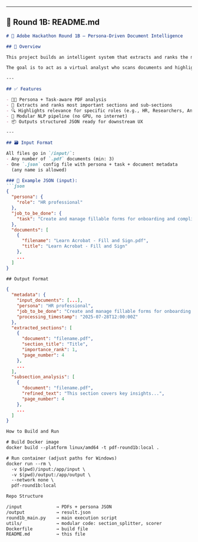 
---

## 🧾 Round 1B: README.md

```markdown
# 🧠 Adobe Hackathon Round 1B – Persona-Driven Document Intelligence

## 🚀 Overview

This project builds an intelligent system that extracts and ranks the most relevant sections from a collection of PDF documents based on a **persona** and a **job-to-be-done**.

The goal is to act as a virtual analyst who scans documents and highlights only what matters to the user.

---

## ✅ Features

- 🧑‍💼 Persona + Task-aware PDF analysis
- 📄 Extracts and ranks most important sections and sub-sections
- 🔍 Highlights relevance for specific roles (e.g., HR, Researchers, Analysts)
- 🧠 Modular NLP pipeline (no GPU, no internet)
- 📦 Outputs structured JSON ready for downstream UX

---

## 🗃️ Input Format

All files go in `/input/`:
- Any number of `.pdf` documents (min: 3)
- One `.json` config file with persona + task + document metadata  
  (any name is allowed)

### 📝 Example JSON (input):
```json
{
  "persona": {
    "role": "HR professional"
  },
  "job_to_be_done": {
    "task": "Create and manage fillable forms for onboarding and compliance."
  },
  "documents": [
    {
      "filename": "Learn Acrobat - Fill and Sign.pdf",
      "title": "Learn Acrobat - Fill and Sign"
    },
    ...
  ]
}

## Output Format

{
  "metadata": {
    "input_documents": [...],
    "persona": "HR professional",
    "job_to_be_done": "Create and manage fillable forms for onboarding and compliance.",
    "processing_timestamp": "2025-07-28T12:00:00Z"
  },
  "extracted_sections": [
    {
      "document": "filename.pdf",
      "section_title": "Title",
      "importance_rank": 1,
      "page_number": 4
    },
    ...
  ],
  "subsection_analysis": [
    {
      "document": "filename.pdf",
      "refined_text": "This section covers key insights...",
      "page_number": 4
    },
    ...
  ]
}

How to Build and Run

# Build Docker image
docker build --platform linux/amd64 -t pdf-round1b:local .

# Run container (adjust paths for Windows)
docker run --rm \
  -v $(pwd)/input:/app/input \
  -v $(pwd)/output:/app/output \
  --network none \
  pdf-round1b:local

Repo Structure

/input             → PDFs + persona JSON  
/output            → result.json  
round1b_main.py    → main execution script  
utils/             → modular code: section_splitter, scorer  
Dockerfile         → build file  
README.md          → this file  
